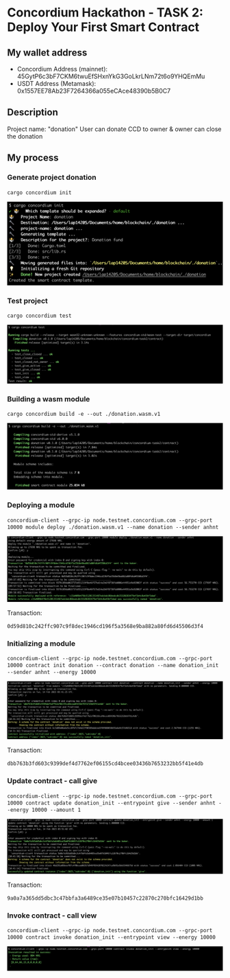 # Concordium Hackathon - TASK 2: Deploy Your First Smart Contract

## My wallet address
- Concordium Address (mainnet): 45GytP6c3bF7CKM6twuEfSHxnYkG3GoLkrLNm72t6o9YHQEmMu 
- USDT Address (Metamask): 0x1557EE78Ab23F7264366a055eCAce48390b5B0C7 

## Description
Project name: "donation" User can donate CCD to owner & owner can close the donation

## My process

### Generate project donation
```
cargo concordium init
```

![init-project](./img/init-project.png)

### Test project
```
cargo concordium test
```
![test-project](./img/test.png)

### Building a wasm module

```
cargo concordium build -e --out ./donation.wasm.v1
```
![build-module](./img/build-module.png)


### Deploying a module
```
concordium-client --grpc-ip node.testnet.concordium.com --grpc-port 10000 module deploy ./donation.wasm.v1 --name donation --sender anhnt
```
![deploy-module](./img/deploy-module.png)

Transaction: 
```
0d59d810c242ffc907c9f8dec1946cd196f5a3568e9ba882a80fd6d45506d3f4
```


### Initializing a module
```
concordium-client --grpc-ip node.testnet.concordium.com --grpc-port 10000 contract init donation --contract donation --name donation_init --sender anhnt --energy 10000
```
![init-module](./img/init-module.png)

Transaction: 
```
dbb763b3fd603c9399def4d7762ef06155cd4bcee03436b7653232bb5f41e4db
```

### Update contract - call give
```
concordium-client --grpc-ip node.testnet.concordium.com --grpc-port 10000 contract update donation_init --entrypoint give --sender anhnt --energy 10000 --amount 1
```
![update-contract](./img/update-contract.png)

Transaction: 
```
9a0a7a365dd5dbc3c47bbfa3a6489ce35e07b10457c22870c270bfc16429d1bb
```


### Invoke contract - call view
```
concordium-client --grpc-ip node.testnet.concordium.com --grpc-port 10000 contract invoke donation_init --entrypoint view --energy 10000
```
![invoke-contract](./img/invoke-contract.png)
